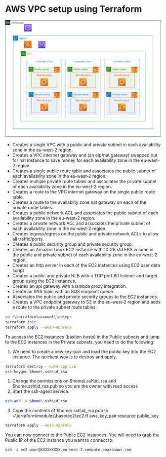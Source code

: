 # AWS VPC setup using Terraform

![VPC](vpc.png)

 - Creates a single VPC with a public and private subnet in each availability zone in the eu-west-2 region.
 - Creates a VPC internet gateway and (an eip/nat gateway) swapped out for nat instance to save money for each availability zone in the eu-west-2 region.
 - Creates a single public route table and associates the public subnet of each availability zone in the eu-west-2 region.
 - Creates multiple private route tables and associates the private subnet of each availability zone in the eu-west-2 region.
 - Creates a route to the VPC internet gateway on the single public route table.
 - Creates a route to the availablity zone nat gateway on each of the private route tables.
 - Creates a public network ACL and associates the public subnet of each availability zone in the eu-west-2 region.
 - Creates a private network ACL and associates the private subnet of each availability zone in the eu-west-2 region.
 - Creates ingress/egress on the public and private network ACLs to allow all traffic/ports.
 - Creates a public security group and private security group.
 - Creates an Amazon Linux EC2 instance with 10 GB std EBS volume in the public and private subnet of each availability zone in the eu-west-2 region.
 - Creates an http server in each of the EC2 instances using EC2 user data script
 - Creates a public and private NLB with a TCP port 80 listener and target group using the EC2 instances.
 - Creates an api gateway with a lambda proxy integration.
 - Create an SNS topic with an SQS endpoint queue.
 - Associates the public and private security groups to the EC2 instances.
 - Creates a VPC endpoint gateway to S3 in the eu-west-2 region and adds a route to the private subnet route tables.

```bash
cd ~\terraform\account\lab\vpc
terraform init
terraform apply --auto-approve
```

To access the EC2 instances (bastion hosts) in the Public subnets and jump to the EC2 instances in the Private subnets, you need to do the following:

 1. We need to create a new key-pair and load the public key into the EC2 instance. The quickest way is to destroy and apply.

```bash
terraform destroy --auto-approve
ssh-keygen $home\.ssh\id_rsa
```
 1. Change the permissions on $home\\.ssh\id_rsa and $home\.ssh\id_rsa.pub so you are the owner with read access
 2. Start the ssh-agent service.
```bash
ssh-add -k $home\.ssh\id_rsa
```
 3. Copy the contents of $home\\.ssh\id_rsa.pub to ~\terraform\modules\base\ec2\ec2.tf aws_key_pair resource public_key.
```bash
terraform apply --auto-approve
```
You can now connect to the Public EC2 instances. You will need to grab the Public IP of the EC2 instance you want to connect to.
```bash
ssh -A ec2-user@XXXXXXXXX.eu-west-2.compute.amazonaws.com
```